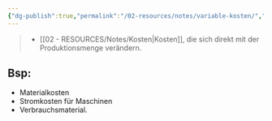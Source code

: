 ```yaml
---
{"dg-publish":true,"permalink":"/02-resources/notes/variable-kosten/","tags":["GFN/prüfungsrelevant/AP1/vorbereitung","BWL"],"noteIcon":"","updated":"2025-03-15T23:16:39.184+01:00"}
---
```


>- [[02 - RESOURCES/Notes/Kosten\|Kosten]], die sich direkt mit der Produktionsmenge verändern.


## Bsp:

- Materialkosten 
- Stromkosten für Maschinen 
- Verbrauchsmaterial.